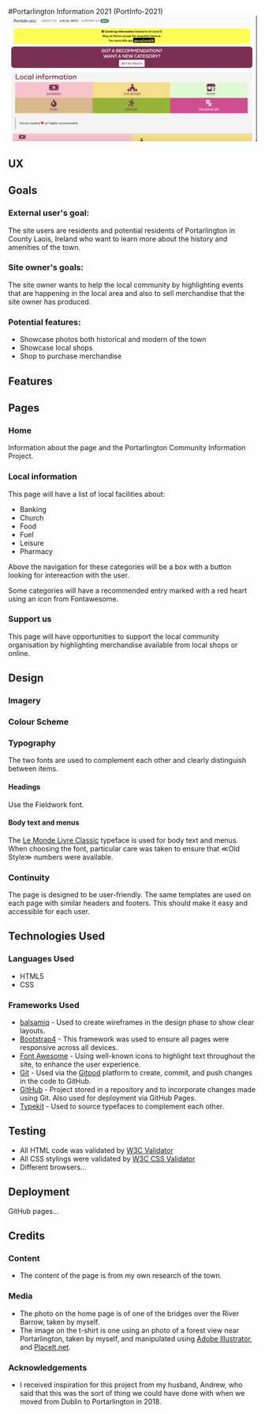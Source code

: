 #Portarlington Information 2021 (PortInfo-2021)
<img src="assets/img/mockup/PortInfo-2021-screenshot.png" alt="screenshot of PortInfo-2021 Local information page">

## UX 





## Goals
### External user's goal:

The site users are residents and potential residents of Portarlington in County Laois, Ireland who want to learn more about the history and amenities of the town. 

### Site owner's goals:
The site owner wants to help the local community by highlighting events that are happening in the local area and also to sell merchandise that the site owner has produced. 

### Potential features: 
* Showcase photos both historical and modern of the town
* Showcase local shops
* Shop to purchase merchandise 


## Features 

## Pages
### Home
Information about the page and the Portarlington Community Information Project.

### Local information
This page will have a list of local facilities about:
* Banking
* Church
* Food
* Fuel
* Leisure
* Pharmacy

Above the navigation for these categories will be a box with a button looking for intereaction with the user.  

Some categories will have a recommended entry marked with a red heart using an icon from Fontawesome. 

### Support us
This page will have opportunities to support the local community organisation by highlighting merchandise available from local shops or online.

## Design
### Imagery 

### Colour Scheme

### Typography
The two fonts are used to complement each other and clearly distinguish between items. 
#### Headings
Use the Fieldwork font. 

#### Body text and menus 
The [Le Monde Livre Classic](https://fonts.adobe.com/fonts/le-monde-livre-classic) typeface is used for body text and menus. When choosing the font, particular care was taken to ensure that ≪Old Style≫ numbers were available. 



### Continuity 
The page is designed to be user-friendly. The same templates are used on each page with similar headers and footers. This should make it easy and accessible for each user. 

## Technologies Used 
### Languages Used
* HTML5
* CSS

### Frameworks Used
* [balsamiq](https://balsamiq.com/) - Used to create wireframes in the design phase to show clear layouts. 
* [Bootstrap4](https://getbootstrap.com) - This framework was used to ensure all pages were responsive across all devices.
* [Font Awesome](https://fontawesome.com) - Using well-known icons to highlight text throughout the site, to enhance the user experience.
* [Git](https://git-scm.com/) - Used via the [Gitpod](https://gitpod.io) platform to create, commit, and push changes in the code to GitHub.
* [GitHub](https://github.com) - Project stored in a repository and to incorporate changes made using Git. Also used for deployment via GitHub Pages. 
* [Typekit](https://fonts.adobe.com/) - Used to source typefaces to complement each other. 


## Testing 
* All HTML code was validated by [W3C Validator](https://validator.w3.org/)
* All CSS stylings were validated by [W3C CSS Validator](https://jigsaw.w3.org/css-validator/)
* Different browsers... 

## Deployment 
GitHub pages... 


## Credits

### Content 
* The content of the page is from my own research of the town. 

### Media
* The photo on the home page is of one of the bridges over the River Barrow, taken by myself. 
* The image on the t-shirt is one using an photo of a forest view near Portarlington, taken by myself, and manipulated using [Adobe Illustrator](https://www.adobe.com/ie/products/illustrator.html), and [PlaceIt.net](https://PlaceIt.net).

### Acknowledgements

* I received inspiration for this project from my husband, Andrew, who said that this was the sort of thing we could have done with when we moved from Dublin to Portarlington in 2018.  